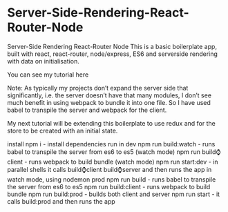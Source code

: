 # Server-Side-Rendering-React-Router-Node
Server-Side Rendering React-Router Node
This is a basic boilerplate app, built with react, react-router, node/express, ES6 and serverside rendering with data on initialisation.

You can see my tutorial here

Note: As typically my projects don’t expand the server side that significantly, i.e. the server doesn’t have that many modules, I don’t see much benefit in using webpack to bundle it into one file. So I have used babel to transpile the server and webpack for the client.

My next tutorial will be extending this boilerplate to use redux and for the store to be created with an initial state.

install
npm i - install dependencies
run in dev
npm run build:watch - runs babel to transpile the server from es6 to es5 (watch mode)
npm run build:watch:client - runs webpack to build bundle (watch mode)
npm run start:dev - in parallel shells it calls build:watch:client build:watch:server and then runs the app in watch mode, using nodemon
prod
npm run build - runs babel to transpile the server from es6 to es5
npm run build:client - runs webpack to build bundle
npm run build:prod - builds both client and server
npm run start - it calls build:prod and then runs the app
